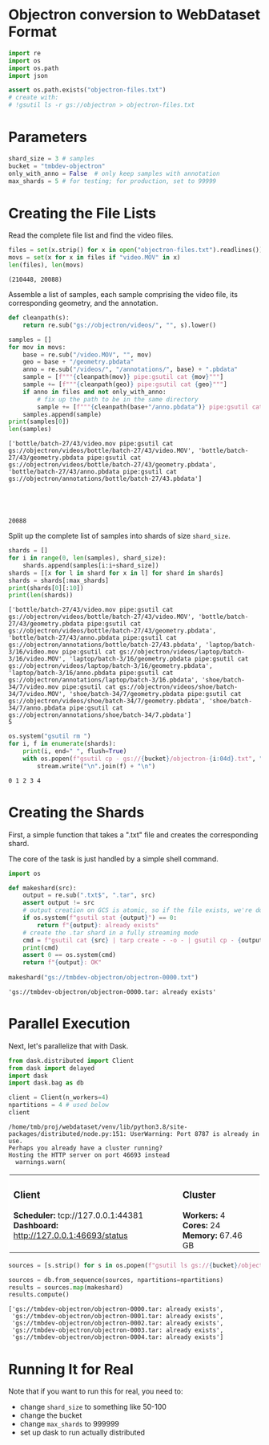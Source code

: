 # Objectron conversion to WebDataset Format


```python
import re
import os
import os.path
import json
```


```python
assert os.path.exists("objectron-files.txt")
# create with:
# !gsutil ls -r gs://objectron > objectron-files.txt
```

# Parameters


```python
shard_size = 3 # samples
bucket = "tmbdev-objectron"
only_with_anno = False  # only keep samples with annotation
max_shards = 5 # for testing; for production, set to 99999
```

# Creating the File Lists

Read the complete file list and find the video files.


```python
files = set(x.strip() for x in open("objectron-files.txt").readlines())
movs = set(x for x in files if "video.MOV" in x)
len(files), len(movs)
```




    (210448, 20088)



Assemble a list of samples, each sample comprising the video file, its corresponding geometry, and the annotation.


```python
def cleanpath(s):
    return re.sub("gs://objectron/videos/", "", s).lower()

samples = []
for mov in movs:
    base = re.sub("/video.MOV", "", mov)
    geo = base + "/geometry.pbdata"
    anno = re.sub("/videos/", "/annotations/", base) + ".pbdata"
    sample = [f"""{cleanpath(mov)} pipe:gsutil cat {mov}"""]
    sample += [f"""{cleanpath(geo)} pipe:gsutil cat {geo}"""]
    if anno in files and not only_with_anno:
        # fix up the path to be in the same directory
        sample += [f"""{cleanpath(base+"/anno.pbdata")} pipe:gsutil cat {anno}"""]
    samples.append(sample)
print(samples[0])
len(samples)
```

    ['bottle/batch-27/43/video.mov pipe:gsutil cat gs://objectron/videos/bottle/batch-27/43/video.MOV', 'bottle/batch-27/43/geometry.pbdata pipe:gsutil cat gs://objectron/videos/bottle/batch-27/43/geometry.pbdata', 'bottle/batch-27/43/anno.pbdata pipe:gsutil cat gs://objectron/annotations/bottle/batch-27/43.pbdata']





    20088



Split up the complete list of samples into shards of size `shard_size`.


```python
shards = []
for i in range(0, len(samples), shard_size):
    shards.append(samples[i:i+shard_size])
shards = [[x for l in shard for x in l] for shard in shards]
shards = shards[:max_shards]
print(shards[0][:10])
print(len(shards))
```

    ['bottle/batch-27/43/video.mov pipe:gsutil cat gs://objectron/videos/bottle/batch-27/43/video.MOV', 'bottle/batch-27/43/geometry.pbdata pipe:gsutil cat gs://objectron/videos/bottle/batch-27/43/geometry.pbdata', 'bottle/batch-27/43/anno.pbdata pipe:gsutil cat gs://objectron/annotations/bottle/batch-27/43.pbdata', 'laptop/batch-3/16/video.mov pipe:gsutil cat gs://objectron/videos/laptop/batch-3/16/video.MOV', 'laptop/batch-3/16/geometry.pbdata pipe:gsutil cat gs://objectron/videos/laptop/batch-3/16/geometry.pbdata', 'laptop/batch-3/16/anno.pbdata pipe:gsutil cat gs://objectron/annotations/laptop/batch-3/16.pbdata', 'shoe/batch-34/7/video.mov pipe:gsutil cat gs://objectron/videos/shoe/batch-34/7/video.MOV', 'shoe/batch-34/7/geometry.pbdata pipe:gsutil cat gs://objectron/videos/shoe/batch-34/7/geometry.pbdata', 'shoe/batch-34/7/anno.pbdata pipe:gsutil cat gs://objectron/annotations/shoe/batch-34/7.pbdata']
    5



```python
os.system("gsutil rm ")
for i, f in enumerate(shards):
    print(i, end=" ", flush=True)
    with os.popen(f"gsutil cp - gs://{bucket}/objectron-{i:04d}.txt", "w") as stream:
        stream.write("\n".join(f) + "\n")
```

    0 1 2 3 4 

# Creating the Shards

First, a simple function that takes a ".txt" file and creates the corresponding shard.

The core of the task is just handled by a simple shell command.


```python
import os

def makeshard(src):
    output = re.sub(".txt$", ".tar", src)
    assert output != src
    # output creation on GCS is atomic, so if the file exists, we're done
    if os.system(f"gsutil stat {output}") == 0:
        return f"{output}: already exists"
    # create the .tar shard in a fully streaming mode
    cmd = f"gsutil cat {src} | tarp create - -o - | gsutil cp - {output}"
    print(cmd)
    assert 0 == os.system(cmd)
    return f"{output}: OK"
    
makeshard("gs://tmbdev-objectron/objectron-0000.txt")
```




    'gs://tmbdev-objectron/objectron-0000.tar: already exists'



# Parallel Execution

Next, let's parallelize that with Dask.


```python
from dask.distributed import Client
from dask import delayed
import dask
import dask.bag as db
```


```python
client = Client(n_workers=4)
npartitions = 4 # used below
client
```

    /home/tmb/proj/webdataset/venv/lib/python3.8/site-packages/distributed/node.py:151: UserWarning: Port 8787 is already in use.
    Perhaps you already have a cluster running?
    Hosting the HTTP server on port 46693 instead
      warnings.warn(





<table style="border: 2px solid white;">
<tr>
<td style="vertical-align: top; border: 0px solid white">
<h3 style="text-align: left;">Client</h3>
<ul style="text-align: left; list-style: none; margin: 0; padding: 0;">
  <li><b>Scheduler: </b>tcp://127.0.0.1:44381</li>
  <li><b>Dashboard: </b><a href='http://127.0.0.1:46693/status' target='_blank'>http://127.0.0.1:46693/status</a></li>
</ul>
</td>
<td style="vertical-align: top; border: 0px solid white">
<h3 style="text-align: left;">Cluster</h3>
<ul style="text-align: left; list-style:none; margin: 0; padding: 0;">
  <li><b>Workers: </b>4</li>
  <li><b>Cores: </b>24</li>
  <li><b>Memory: </b>67.46 GB</li>
</ul>
</td>
</tr>
</table>




```python
sources = [s.strip() for s in os.popen(f"gsutil ls gs://{bucket}/objectron-*.txt").readlines()]
```


```python
sources = db.from_sequence(sources, npartitions=npartitions)
results = sources.map(makeshard)
results.compute()
```




    ['gs://tmbdev-objectron/objectron-0000.tar: already exists',
     'gs://tmbdev-objectron/objectron-0001.tar: already exists',
     'gs://tmbdev-objectron/objectron-0002.tar: already exists',
     'gs://tmbdev-objectron/objectron-0003.tar: already exists',
     'gs://tmbdev-objectron/objectron-0004.tar: already exists']



# Running It for Real

Note that if you want to run this for real, you need to:

- change `shard_size` to something like 50-100
- change the bucket
- change `max_shards` to 999999
- set up dask to run actually distributed


```python

```
